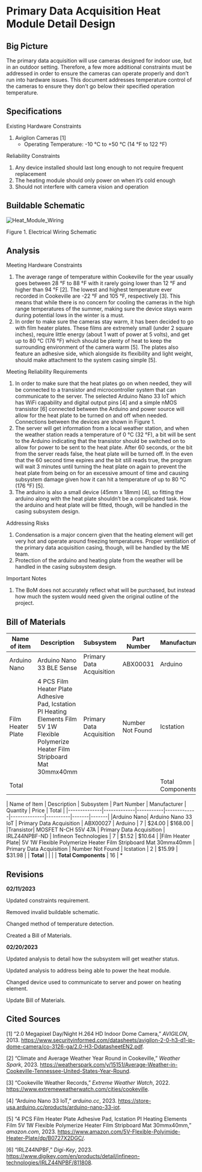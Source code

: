 # Primary Data Acquisition Heat Module Detail Design

## Big Picture

The primary data acquisition will use cameras designed for indoor use, but in an outdoor setting. Therefore, a few more additional constraints must be addressed in order to ensure the cameras can operate properly and don’t run into hardware issues. This document addresses temperature control of the cameras to ensure they don’t go below their specified operation temperature.

## Specifications

Existing Hardware Constraints

1. Avigilon Cameras [1]
    * Operating Temperature: -10 °C to +50 °C (14 °F to 122 °F)

Reliability Constraints

1. Any device installed should last long enough to not require frequent replacement
2. The heating module should only power on when it’s cold enough
3. Should not interfere with camera vision and operation

## Buildable Schematic

![Heat_Module_Wiring](https://user-images.githubusercontent.com/80428236/219547418-005a2b73-7603-46de-b484-d2eaae911cac.png)

Figure 1. Electrical Wiring Schematic

## Analysis

Meeting Hardware Constraints

1. The average range of temperature within Cookeville for the year usually goes between 28 °F to 88 °F with it rarely going lower than 12 °F and higher than 94 °F [2]. The lowest and highest temperature ever recorded in Cookeville are -22 °F and 105 °F, respectively [3]. This means that while there is no concern for cooling the cameras in the high range temperatures of the summer, making sure the device stays warm during potential lows in the winter is a must.
2. In order to make sure the cameras stay warm, it has been decided to go with film heater plates. These films are extremely small (under 2 square inches), require little energy (about 1 watt of power at 5 volts), and get up to 80 °C (176 °F) which should be plenty of heat to keep the surrounding environment of the camera warm [5]. The plates also feature an adhesive side, which alongside its flexibility and light weight, should make attachment to the system casing simple [5].

Meeting Reliability Requirements

1. In order to make sure that the heat plates go on when needed, they will be connected to a transistor and microcontroller system that can communicate to the server. The selected Arduino Nano 33 IoT which has WiFi capability and digital output pins [4] and a simple nMOS transistor [6] connected between the Arduino and power source will allow for the heat plate to be turned on and off when needed. Connections between the devices are shown in Figure 1.
2. The server will get information from a local weather station, and when the weather station reads a temperature of 0 °C (32 °F), a bit will be sent to the Arduino indicating that the transistor should be switched on to allow for power to be sent to the heat plate. After 60 seconds, or the bit from the server reads false, the heat plate will be turned off. In the even that the 60 second time expires and the bit still reads true, the program will wait 3 minutes until turning the heat plate on again to prevent the heat plate from being on for an excessive amount of time and causing subsystem damage given how it can hit a temperature of up to 80 °C (176 °F) [5].
3. The arduino is also a small device (45mm x 18mm) [4], so fitting the arduino along with the heat plate shouldn’t be a complicated task. How the arduino and heat plate will be fitted, though, will be handled in the casing subsystem design.

Addressing Risks

1. Condensation is a major concern given that the heating element will get very hot and operate around freezing temperatures. Proper ventilation of the primary data acquisition casing, though, will be handled by the ME team.
2. Protection of the arduino and heating plate from the weather will be handled in the casing subsystem design.

Important Notes

1. The BoM does not accurately reflect what will be purchased, but instead how much the system would need given the original outline of the project.

## Bill of Materials

| Name of item | Description | Subsystem | Part Number | Manufacturer | Quantity | Price | Total |
|--------------|-------------|-----------|-------------|--------------|----------|-------|-------|
|Arduino Nano| Arduino Nano 33 BLE Sense | Primary Data Acquisition | ABX00031 | Arduino | 7 | $40.50 | $283.50 |
|Film Heater Plate| 4 PCS Film Heater Plate Adhesive Pad, Icstation PI Heating Elements Film 5V 1W Flexible Polymerize Heater Film Stripboard Mat 30mmx40mm | Primary Data Acquisition | Number Not Found | Icstation | 2 | $15.99 | $31.98 |
| Total | | | | Total Components | 9 | Total Cost | $315.48 |

| Name of Item | Description | Subsystem | Part Number | Manufacturer | Quantity | Price | Total | |--------------|-------------|-----------|-------------|--------------|----------|-------|-------|
|Arduino Nano| Arduino Nano 33 IoT | Primary Data Acquisition | ABX00027 | Arduino | 7 | $24.00 | $168.00 |
|Transistor| MOSFET N-CH 55V 47A | Primary Data Acquisition | IRLZ44NPBF-ND | Infineon Technologies | 7 | $1.52 | $10.64 |
|Film Heater Plate| 5V 1W Flexible Polymerize Heater Film Stripboard Mat 30mmx40mm | Primary Data Acquisition | Number Not Found | Icstation | 2 | $15.99 | $31.98 |
| **Total** | | | | **Total Components** | 16 | *

## Revisions

**02/11/2023**

Updated constraints requirement.

Removed invalid buildable schematic.

Changed method of temperature detection.

Created a Bill of Materials.

**02/20/2023**

Updated analysis to detail how the subsystem will get weather status.

Updated analysis to address being able to power the heat module.

Changed device used to communicate to server and power on heating element.

Update Bill of Materials.

## Cited Sources

[1] “2.0 Megapixel Day/Night H.264 HD Indoor Dome Camera,” _AVIGILON_, 2013.  https://www.securityinformed.com/datasheets/avigilon-2-0-h3-d1-ip-dome-camera/co-3126-ga/2.0-H3-DdatasheetEN2.pdf.

[2] “Climate and Average Weather Year Round in Cookeville,” _Weather Spark_, 2023. https://weatherspark.com/y/15151/Average-Weather-in-Cookeville-Tennessee-United-States-Year-Round.

[3] “Cookeville Weather Records,” _Extreme Weather Watch_, 2022. https://www.extremeweatherwatch.com/cities/cookeville.

[4] “Arduino Nano 33 IoT,” _arduino.cc_, 2023. https://store-usa.arduino.cc/products/arduino-nano-33-iot.

[5] “4 PCS Film Heater Plate Adhesive Pad, Icstation PI Heating Elements Film 5V 1W Flexible Polymerize Heater Film Stripboard Mat 30mmx40mm,” _amazon.com_, 2023. https://www.amazon.com/5V-Flexible-Polyimide-Heater-Plate/dp/B0727X2DGC/.

[6] “IRLZ44NPBF,” _Digi-Key_, 2023. https://www.digikey.com/en/products/detail/infineon-technologies/IRLZ44NPBF/811808.
